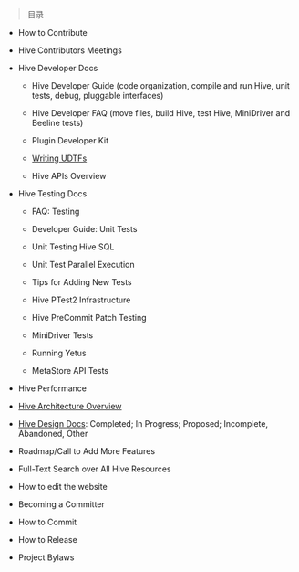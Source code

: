 
> 目录

- How to Contribute

- Hive Contributors Meetings

- Hive Developer Docs

	- Hive Developer Guide (code organization, compile and run Hive, unit tests, debug, pluggable interfaces)

	- Hive Developer FAQ (move files, build Hive, test Hive, MiniDriver and Beeline tests)

	- Plugin Developer Kit

	- [Writing UDTFs](https://github.com/ZGG2016/hive-website/blob/master/Resources%20for%20Contributors/Hive%20Developer%20Docs/Writing%20UDTFs.md)

	- Hive APIs Overview

- Hive Testing Docs

	- FAQ: Testing

	- Developer Guide: Unit Tests

	- Unit Testing Hive SQL

	- Unit Test Parallel Execution

	- Tips for Adding New Tests

	- Hive PTest2 Infrastructure

	- Hive PreCommit Patch Testing

	- MiniDriver Tests

	- Running Yetus

	- MetaStore API Tests

- Hive Performance

- [Hive Architecture Overview](https://github.com/ZGG2016/hive-website/blob/master/Resources%20for%20Contributors/Hive%20Architecture%20Overview.md)

- [Hive Design Docs]():  Completed; In Progress; Proposed; Incomplete, Abandoned, Other

- Roadmap/Call to Add More Features

- Full-Text Search over All Hive Resources

- How to edit the website

- Becoming a Committer

- How to Commit

- How to Release

- Project Bylaws